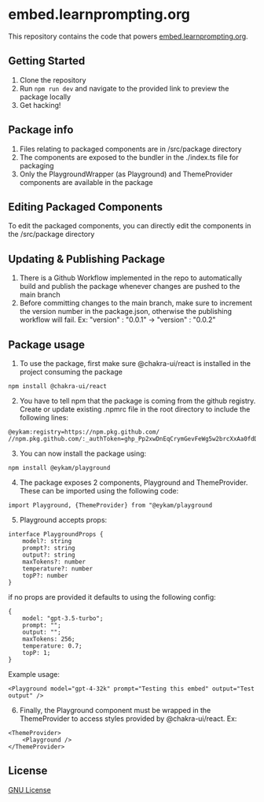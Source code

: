 # embed.learnprompting.org

This repository contains the code that powers [embed.learnprompting.org](http://embed.learnprompting.org).

## Getting Started

1. Clone the repository
2. Run `npm run dev` and navigate to the provided link to preview the package locally
3. Get hacking!

## Package info

1. Files relating to packaged components are in /src/package directory
2. The components are exposed to the bundler in the ./index.ts file for packaging
3. Only the PlaygroundWrapper (as Playground) and ThemeProvider components are available in the package

## Editing Packaged Components

To edit the packaged components, you can directly edit the components in the /src/package directory

## Updating & Publishing Package

1. There is a Github Workflow implemented in the repo to automatically build and publish the package whenever changes are pushed to the main branch
2. Before committing changes to the main branch, make sure to increment the version number in the package.json, otherwise the publishing workflow will fail. Ex: "version" : "0.0.1" -> "version" : "0.0.2"

## Package usage

1. To use the package, first make sure @chakra-ui/react is installed in the project consuming the package

```
npm install @chakra-ui/react

```

2. You have to tell npm that the package is coming from the github registry. Create or update existing .npmrc file in the root directory to include the following lines:

```
@eykam:registry=https://npm.pkg.github.com/
//npm.pkg.github.com/:_authToken=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
```

3. You can now install the package using:

```
npm install @eykam/playground

```

4. The package exposes 2 components, Playground and ThemeProvider. These can be imported using the following code:

```
import Playground, {ThemeProvider} from "@eykam/playground

```

5. Playground accepts props:

```
interface PlaygroundProps {
    model?: string
    prompt?: string
    output?: string
    maxTokens?: number
    temperature?: number
    topP?: number
}

```

if no props are provided it defaults to using the following config:

```
{
    model: "gpt-3.5-turbo";
    prompt: "";
    output: "";
    maxTokens: 256;
    temperature: 0.7;
    topP: 1;
}
```

Example usage:

```
<Playground model="gpt-4-32k" prompt="Testing this embed" output="Test output" />

```

6. Finally, the Playground component must be wrapped in the ThemeProvider to access styles provided by @chakra-ui/react. Ex:

```
<ThemeProvider>
    <Playground />
</ThemeProvider>
```

## License

[GNU License](LICENSE)
